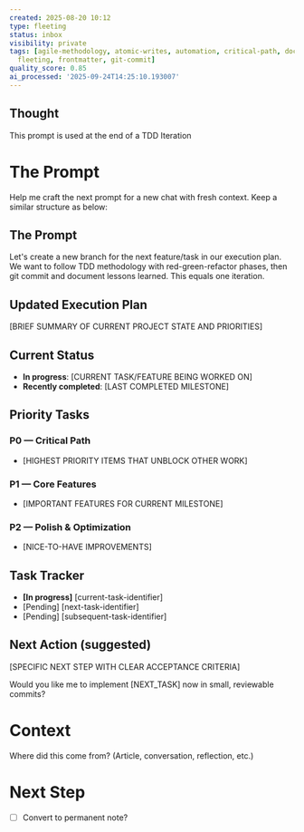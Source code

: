 ```yaml
---
created: 2025-08-20 10:12
type: fleeting
status: inbox
visibility: private
tags: [agile-methodology, atomic-writes, automation, critical-path, documentation,
  fleeting, frontmatter, git-commit]
quality_score: 0.85
ai_processed: '2025-09-24T14:25:10.193007'
---
```


<!--
NOTE: This file uses a static date for validation. For new notes, use:
created: 2025-08-20 10:12
-->

## Thought  
This prompt is used at the end of a TDD Iteration
# The Prompt
Help me craft the next prompt for a new chat with fresh context. Keep a similar structure as below:

## The Prompt
Let's create a new branch for the next feature/task in our execution plan. We want to follow TDD methodology with red-green-refactor phases, then git commit and document lessons learned. This equals one iteration.

## Updated Execution Plan
[BRIEF SUMMARY OF CURRENT PROJECT STATE AND PRIORITIES]

## Current Status
- **In progress**: [CURRENT TASK/FEATURE BEING WORKED ON]
- **Recently completed**: [LAST COMPLETED MILESTONE]

## Priority Tasks
### P0 — Critical Path
- [HIGHEST PRIORITY ITEMS THAT UNBLOCK OTHER WORK]

### P1 — Core Features  
- [IMPORTANT FEATURES FOR CURRENT MILESTONE]

### P2 — Polish & Optimization
- [NICE-TO-HAVE IMPROVEMENTS]

## Task Tracker
- **[In progress]** [current-task-identifier]
- [Pending] [next-task-identifier]
- [Pending] [subsequent-task-identifier]

## Next Action (suggested)
[SPECIFIC NEXT STEP WITH CLEAR ACCEPTANCE CRITERIA]

Would you like me to implement [NEXT_TASK] now in small, reviewable commits?
# Context  
Where did this come from? (Article, conversation, reflection, etc.)


# Next Step  
- [ ] Convert to permanent note?
